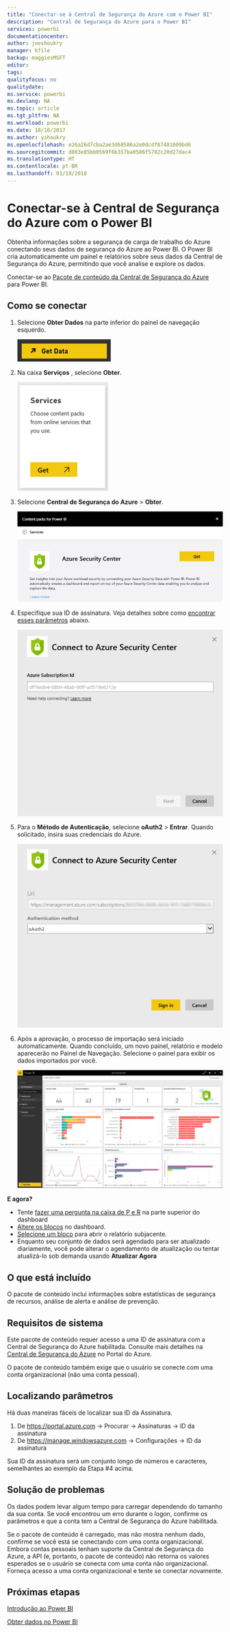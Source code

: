 ```yaml
---
title: "Conectar-se à Central de Segurança do Azure com o Power BI"
description: "Central de Segurança do Azure para o Power BI"
services: powerbi
documentationcenter: 
author: joeshoukry
manager: kfile
backup: maggiesMSFT
editor: 
tags: 
qualityfocus: no
qualitydate: 
ms.service: powerbi
ms.devlang: NA
ms.topic: article
ms.tgt_pltfrm: NA
ms.workload: powerbi
ms.date: 10/16/2017
ms.author: yshoukry
ms.openlocfilehash: e26a26d7cba2ae3d68586a2e0dcdf87481009bd6
ms.sourcegitcommit: d803e85bb0569f6b357ba0586f5702c20d27dac4
ms.translationtype: HT
ms.contentlocale: pt-BR
ms.lasthandoff: 01/19/2018
---
```

# <a name="connect-to-azure-security-center-with-power-bi"></a>Conectar-se à Central de Segurança do Azure com o Power BI
Obtenha informações sobre a segurança de carga de trabalho do Azure conectando seus dados de segurança do Azure ao Power BI. O Power BI cria automaticamente um painel e relatórios sobre seus dados da Central de Segurança do Azure, permitindo que você analise e explore os dados.

Conectar-se ao [Pacote de conteúdo da Central de Segurança do Azure](https://app.powerbi.com/getdata/services/azure-security-center) para Power BI.

## <a name="how-to-connect"></a>Como se conectar
1. Selecione **Obter Dados** na parte inferior do painel de navegação esquerdo.
   
   ![](media/service-connect-to-azure-security-center/getdata.png)
2. Na caixa **Serviços** , selecione **Obter**.
   
   ![](media/service-connect-to-azure-security-center/services.png)
3. Selecione **Central de Segurança do Azure** \>  **Obter**.
   
   ![](media/service-connect-to-azure-security-center/asc.png)
4. Especifique sua ID de assinatura. Veja detalhes sobre como [encontrar esses parâmetros](#FindingParams) abaixo.
   
   ![](media/service-connect-to-azure-security-center/params.png)
5. Para o **Método de Autenticação**, selecione **oAuth2** \> **Entrar**. Quando solicitado, insira suas credenciais do Azure.
   
    ![](media/service-connect-to-azure-security-center/creds.png)
6. Após a aprovação, o processo de importação será iniciado automaticamente. Quando concluído, um novo painel, relatório e modelo aparecerão no Painel de Navegação. Selecione o painel para exibir os dados importados por você.
   
     ![](media/service-connect-to-azure-security-center/dashboard.png)

**E agora?**

* Tente [fazer uma pergunta na caixa de P e R](power-bi-q-and-a.md) na parte superior do dashboard
* [Altere os blocos](service-dashboard-edit-tile.md) no dashboard.
* [Selecione um bloco](service-dashboard-tiles.md) para abrir o relatório subjacente.
* Enquanto seu conjunto de dados será agendado para ser atualizado diariamente, você pode alterar o agendamento de atualização ou tentar atualizá-lo sob demanda usando **Atualizar Agora**

## <a name="whats-included"></a>O que está incluído
O pacote de conteúdo inclui informações sobre estatísticas de segurança de recursos, análise de alerta e análise de prevenção.

## <a name="system-requirements"></a>Requisitos de sistema
Este pacote de conteúdo requer acesso a uma ID de assinatura com a Central de Segurança do Azure habilitada. Consulte mais detalhes na [Central de Segurança do Azure](https://portal.azure.com/#blade/Microsoft_Azure_Security/SecurityDashboardStartBladeV2) no Portal do Azure.

O pacote de conteúdo também exige que o usuário se conecte com uma conta organizacional (não uma conta pessoal).

<a name="FindingParams"></a>

## <a name="finding-parameters"></a>Localizando parâmetros
Há duas maneiras fáceis de localizar sua ID da Assinatura.

1. De https://portal.azure.com -&gt; Procurar -&gt; Assinaturas -&gt; ID da assinatura
2. De https://manage.windowsazure.com -&gt; Configurações -&gt; ID da assinatura

Sua ID da assinatura será um conjunto longo de números e caracteres, semelhantes ao exemplo da Etapa \#4 acima. 

## <a name="troubleshooting"></a>Solução de problemas
Os dados podem levar algum tempo para carregar dependendo do tamanho da sua conta. Se você encontrou um erro durante o logon, confirme os parâmetros e que a conta tem a Central de Segurança do Azure habilitada.

Se o pacote de conteúdo é carregado, mas não mostra nenhum dado, confirme se você está se conectando com uma conta organizacional. Embora contas pessoais tenham suporte da Central de Segurança do Azure, a API (e, portanto, o pacote de conteúdo) não retorna os valores esperados se o usuário se conecta com uma conta não organizacional. Forneça acesso a uma conta organizacional e tente se conectar novamente.

## <a name="next-steps"></a>Próximas etapas
[Introdução ao Power BI](service-get-started.md)

[Obter dados no Power BI](service-get-data.md)

